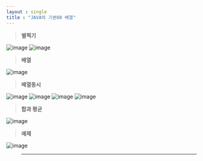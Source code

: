 ```yaml
---
layout : single
title : "JAVA의 기본08 배열"
---
```

>**별찍기**

![image](https://user-images.githubusercontent.com/105334682/178171484-c814a283-b4a7-4b5e-b22f-f8bac7a78074.png)
![image](https://user-images.githubusercontent.com/105334682/178172353-13d1926b-4371-4074-a45d-e1f3787ec8b3.png)
>**배열**

![image](https://user-images.githubusercontent.com/105334682/178177499-8857957e-acee-439e-91cb-3d2d4b87e03a.png)
>**배열동시**

![image](https://user-images.githubusercontent.com/105334682/178177825-3ff77551-4fc0-4119-b667-d499655c7530.png)
![image](https://user-images.githubusercontent.com/105334682/178179223-01fbfc68-badb-4a26-8e83-c96d5c6cac92.png)
![image](https://user-images.githubusercontent.com/105334682/178181679-50e9804b-eaa8-4dc6-ac30-8fd901f1dac1.png)
![image](https://user-images.githubusercontent.com/105334682/178183860-2c6790ca-2980-4c44-84a9-29bc72707a8b.png)
>**합과 평균**

![image](https://user-images.githubusercontent.com/105334682/178183919-0483210c-6f59-4799-8e2c-5c7cfe35425b.png)
>**예제**

![image](https://user-images.githubusercontent.com/105334682/178195816-37bf5e69-9630-4043-9249-b80923dd9dcf.png)
>****

